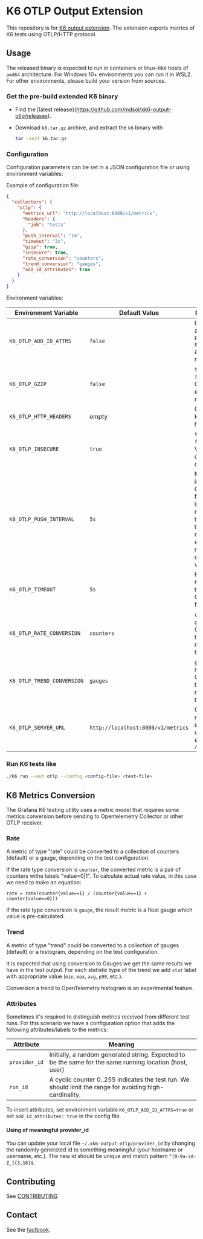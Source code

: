 # K6 OTLP Output Extension

This repository is for [K6 output extension](https://k6.io/docs/extensions/). The extension exports metrics of K6 tests using OTLP/HTTP protocol.

## Usage

The released binary is expected to run in containers or linux-like hosts of `amd64` architecture.
For Windows 10+ environments you can run it in  WSL2.
For other environments, please build your version from sources.

### Get the pre-build extended K6 binary

- Find the [latest release}(https://github.com/mdsol/xk6-output-otlp/releases).
- Download `k6.tar.gz` archive, and extract the `k6` binary with

  ```sh
  tar -xvzf k6.tar.gz
  ```

### Configuration

Configuration parameters can be set in a JSON configuration file or using environment variables:

Example of configuration file:

```json
{
  "collectors": {
    "otlp": {
      "metrics_url": "http://localhost:8080/v1/metrics",
      "headers": {
        "job": "tests"
      },
      "push_interval": "1m",
      "timeout": "3s",
      "gzip": true,
      "insecure": true,
      "rate_conversion": "counters",
      "trend_conversion": "gauges",
      "add_id_attributes": true
    }
  }
}
```

Environment variables:

| Environment Variable       | Default Value | Description |
|----------------------------|---------------|-------------|
| `K6_OTLP_ADD_ID_ATTRS`     | `false`       | If `true`, attributes `provider_id` and `run_id` added to metrics. |
| `K6_OTLP_GZIP`             | `false`       | `true` or `false`. Use GZIP encoding or not.  |
| `K6_OTLP_HTTP_HEADERS`     | empty         | Optional HTTP headers |
| `K6_OTLP_INSECURE`         | `true`        | `true` or `false`. Validate SSL certificate or not. |
| `K6_OTLP_PUSH_INTERVAL`    | `5s`          | Metric push interval in Go duration format for intermediate metrics. At the end on the test metrics exported regardless of this value. |
| `K6_OTLP_TIMEOUT`          | `5s`          | HTTP request timeout  in Go duration format |
| `K6_OTLP_RATE_CONVERSION`  | `counters`    | `counters` or `gauge`. Conversion type for metrics of type `rate`. |
| `K6_OTLP_TREND_CONVERSION` | `gauges`      | `gauges` or `histogram`. Conversion type for metrics of type `trend`. |
| `K6_OTLP_SERVER_URL`       | `http://localhost:8080/v1/metrics`| OTLP metrics endpoint url. Usually ends with `/v1/metrics` |

### Run K6 tests like

  ```sh
  ./k6 run --out otlp --config <config-file> <test-file>
  ```

## K6 Metrics Conversion

The Grafana K6 testing utility uses a metric model that requires some metrics conversion before sending to Opentelemetry Collector or other OTLP receiver.

### Rate

A metric of type "rate" could be converted to a collection of counters (default) or a gauge, depending on the test configuration.

If the rate type conversion is `counter`, the converted metric is a pair of counters withe labels "value=0|1".
To calculate actual rate value, in this case we need to make an equation:

```text
rate = rate(counter{value==1} / (counter{value==1} + counter{value==0}))
```

If the rate type conversion is `gauge`, the result metric is a float gauge which value is pre-calculated.

### Trend

A metric of type "trend" could be converted to a collection of gauges (default) or a histogram, depending on the test configuration.

It is expected that using conversion to Gauges we get the same results we have in the test output.
For each statistic type of the trend we add `stat` label with appropriate value (`min`, `max`, `avg`, `p90`, etc.).

Conversion a trend to OpenTelemetry histogram is an experimental feature.

### Attributes

Sometimes it's required to distinguish metrics received from different test runs. For this scenario we have
a configuration option that adds the following attributes/labels to the metrics:

| Attribute     | Meaning |
|---------------|---------|
| `provider_id` | Initially, a random generated string. Expected to be the same for the same running location (host, user) |
| `run_id`      | A cyclic counter 0..255 indicates the test run. We should limit the range for avoiding high-cardinality. |

To insert attributes, set environment variable `K6_OTLP_ADD_ID_ATTRS=true`
or set `add_id_attributes: true` in the config file.

#### Using of meaningful provider_id

You can update your local file `~/.xk6-output-otlp/provider_id` by changing the randomly generated id to
something meaningful (your hostname or username, etc.).
The new id should be unique and match pattern `^[0-9a-zA-Z_]{3,16}$`.

## Contributing

See [CONTRIBUTING](./CONTRIBUTING.md)

## Contact

See the [factbook](factbook.yaml).
